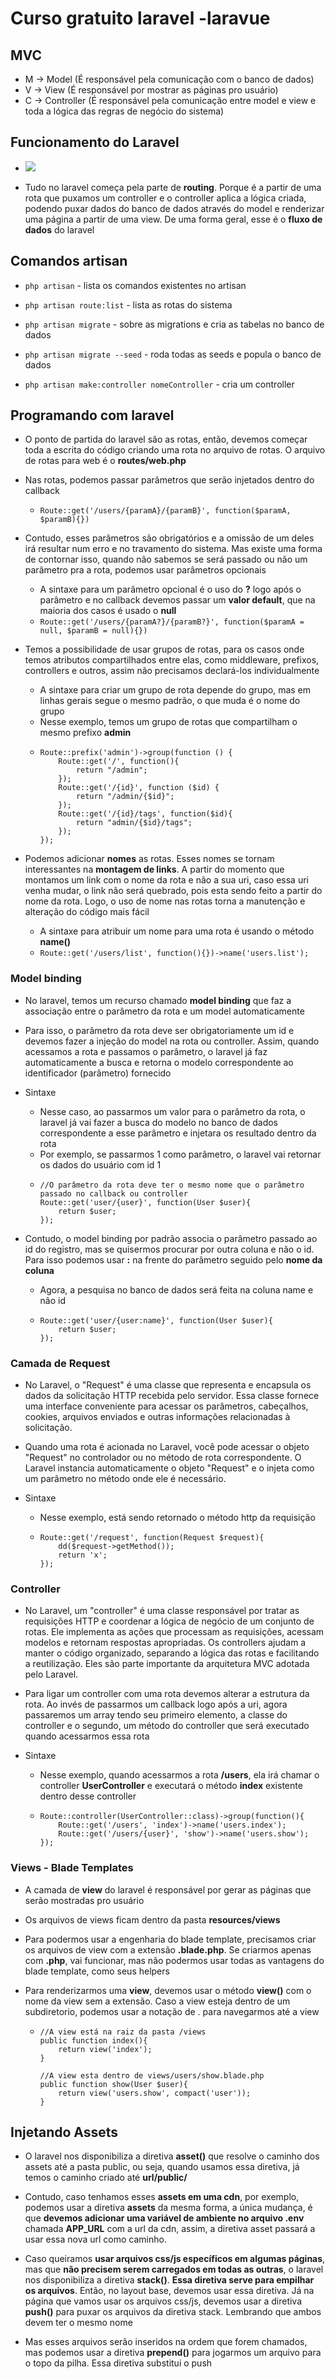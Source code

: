 # Curso gratuito laravel -laravue

## MVC
- M -> Model (É responsável pela comunicação com o banco de dados)
- V -> View (É responsável por mostrar as páginas pro usuário)
- C -> Controller (É responsável pela comunicação entre model e view e toda a lógica das regras de negócio do sistema)

## Funcionamento do Laravel
- <img src="./public/assets/imgs/conteudo/logica-de-funcionamento-laravel.webp">

- Tudo no laravel começa pela parte de **routing**. Porque é a partir de uma rota que puxamos um controller e o controller aplica a lógica criada, podendo puxar dados do banco de dados através do model e renderizar uma página a partir de uma view. De uma forma geral, esse é o **fluxo de dados** do laravel

## Comandos artisan
- `php artisan` - lista os comandos existentes no artisan

- `php artisan route:list` - lista as rotas do sistema

- `php artisan migrate` - sobre as migrations e cria as tabelas no banco de dados

- `php artisan migrate --seed` - roda todas as seeds e popula o banco de dados

- `php artisan make:controller nomeController` - cria um controller

## Programando com laravel
- O ponto de partida do laravel são as rotas, então, devemos começar toda a escrita do código criando uma rota no arquivo de rotas. O arquivo de rotas para web é o **routes/web.php**

- Nas rotas, podemos passar parâmetros que serão injetados dentro do callback
    - `Route::get('/users/{paramA}/{paramB}', function($paramA, $paramB){})`

- Contudo, esses parâmetros são obrigatórios e a omissão de um deles irá resultar num erro e no travamento do sistema. Mas existe uma forma de contornar isso, quando não sabemos se será passado ou não um parâmetro pra a rota, podemos usar parâmetros opcionais
    - A sintaxe para um parâmetro opcional é o uso do **?** logo após o parâmetro e no callback devemos passar um **valor default**, que na maioria dos casos é usado o **null**
    - `Route::get('/users/{paramA?}/{paramB?}', function($paramA = null, $paramB = null){})`

- Temos a possibilidade de usar grupos de rotas, para os casos onde temos atributos compartilhados entre elas, como middleware, prefixos, controllers e outros, assim não precisamos declará-los individualmente
    - A sintaxe para criar um grupo de rota depende do grupo, mas em linhas gerais segue o mesmo padrão, o que muda é o nome do grupo
    - Nesse exemplo, temos um grupo de rotas que compartilham o mesmo prefixo **admin** 
    -   ```
        Route::prefix('admin')->group(function () {
            Route::get('/', function(){
                return "/admin";
            });
            Route::get('/{id}', function ($id) {
                return "/admin/{$id}";
            });
            Route::get('/{id}/tags', function($id){
                return "admin/{$id}/tags";
            });
        });
        ```

- Podemos adicionar **nomes** as rotas. Esses nomes se tornam interessantes na **montagem de links**. A partir do momento que montamos um link com o nome da rota e não a sua uri, caso essa uri venha mudar, o link não será quebrado, pois esta sendo feito a partir do nome da rota. Logo, o uso de nome nas rotas torna a manutenção e alteração do código mais fácil
    - A sintaxe para atribuir um nome para uma rota é usando o método **name()** 
    - `Route::get('/users/list', function(){})->name('users.list');`

### Model binding
- No laravel, temos um recurso chamado **model binding** que faz a associação entre o parâmetro da rota e um model automaticamente

- Para isso, o parâmetro da rota deve ser obrigatoriamente um id e devemos fazer a injeção do model na rota ou controller. Assim, quando acessamos a rota e passamos o parâmetro, o laravel já faz automaticamente a busca e retorna o modelo correspondente ao identificador (parâmetro) fornecido

- Sintaxe
    - Nesse caso, ao passarmos um valor para o parâmetro da rota, o laravel já vai fazer a busca do modelo no banco de dados correspondente a esse parâmetro e injetara os resultado dentro da rota
    - Por exemplo, se passarmos 1 como parâmetro, o laravel vai retornar os dados do usuário com id 1
    -   ```
        //O parâmetro da rota deve ter o mesmo nome que o parâmetro passado no callback ou controller
        Route::get('user/{user}', function(User $user){
            return $user;
        });
        ```

- Contudo, o model binding por padrão associa o parâmetro passado ao id do registro, mas se quisermos procurar por outra coluna e não o id. Para isso podemos usar **:** na frente do parâmetro seguido pelo **nome da coluna**
    - Agora, a pesquisa no banco de dados será feita na coluna name e não id
    -   ```
        Route::get('user/{user:name}', function(User $user){
            return $user;
        });
        ```

### Camada de Request
- No Laravel, o "Request" é uma classe que representa e encapsula os dados da solicitação HTTP recebida pelo servidor. Essa classe fornece uma interface conveniente para acessar os parâmetros, cabeçalhos, cookies, arquivos enviados e outras informações relacionadas à solicitação.

- Quando uma rota é acionada no Laravel, você pode acessar o objeto "Request" no controlador ou no método de rota correspondente. O Laravel instancia automaticamente o objeto "Request" e o injeta como um parâmetro no método onde ele é necessário.

- Sintaxe
    - Nesse exemplo, está sendo retornado o método http da requisição
    -   ```
        Route::get('/request', function(Request $request){
            dd($request->getMethod());
            return 'x';
        });
        ```

### Controller
- No Laravel, um "controller" é uma classe responsável por tratar as requisições HTTP e coordenar a lógica de negócio de um conjunto de rotas. Ele implementa as ações que processam as requisições, acessam modelos e retornam respostas apropriadas. Os controllers ajudam a manter o código organizado, separando a lógica das rotas e facilitando a reutilização. Eles são parte importante da arquitetura MVC adotada pelo Laravel.

- Para ligar um controller com uma rota devemos alterar a estrutura da rota. Ao invés de passarmos um callback logo após a uri, agora passaremos um array tendo seu primeiro elemento, a classe do controller e o segundo, um método do controller que será executado quando acessarmos essa rota

- Sintaxe
    - Nesse exemplo, quando acessarmos a rota **/users**, ela irá chamar o controller **UserController** e executará o método **index** existente dentro desse controller
    -   ```
        Route::controller(UserController::class)->group(function(){
            Route::get('/users', 'index')->name('users.index');
            Route::get('/users/{user}', 'show')->name('users.show');
        });
        ```

### Views - Blade Templates
- A camada de **view** do laravel é responsável por gerar as páginas que serão mostradas pro usuário

- Os arquivos de views ficam dentro da pasta **resources/views**

- Para podermos usar a engenharia do blade template, precisamos criar os arquivos de view com a extensão **.blade.php**. Se criarmos apenas com **.php**, vai funcionar, mas não podermos usar todas as vantagens do blade template, como seus helpers

- Para renderizarmos uma **view**, devemos usar o método **view()** com o nome da view sem a extensão. Caso a view esteja dentro de um subdiretorio, podemos usar a notação de . para navegarmos até a view
    -   ```
        //A view está na raiz da pasta /views
        public function index(){
            return view('index');
        }

        //A view esta dentro de views/users/show.blade.php
        public function show(User $user){
            return view('users.show', compact('user'));
        }
        ```

## Injetando Assets
- O laravel nos disponibiliza a diretiva **asset()** que resolve o caminho dos assets até a pasta public, ou seja, quando usamos essa diretiva, já temos o caminho criado até **url/public/**

- Contudo, caso tenhamos esses **assets em uma cdn**, por exemplo, podemos usar a diretiva **assets** da mesma forma, a única mudança, é que **devemos adicionar uma variável de ambiente no arquivo .env** chamada **APP_URL** com a url da cdn, assim, a diretiva asset passará a usar essa nova url como caminho.

- Caso queiramos **usar arquivos css/js específicos em algumas páginas**, mas que **não precisem serem carregados em todas as outras**, o laravel nos disponibiliza a diretiva **stack()**. **Essa diretiva serve para empilhar os arquivos**. Então, no layout base, devemos usar essa diretiva. Já na página que vamos usar os arquivos css/js, devemos usar a diretiva **push()** para puxar os arquivos da diretiva stack. Lembrando que ambos devem ter o mesmo nome

- Mas esses arquivos serão inseridos na ordem que forem chamados, mas podemos usar a diretiva **prepend()** para jogarmos um arquivo para o topo da pilha. Essa diretiva substitui o push